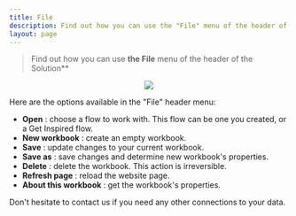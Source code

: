 ```yaml
---
title: File
description: Find out how you can use the "File" menu of the header of the DataMa Solutions
layout: page
---
```


> Find out how you can use **the File** menu of the header of the Solution**

<center><img src="{{site.url}}/{{site.baseurl}}/core_app/new/interface/header/images/file_menu.jpg"/></center>

Here are the options available in the "File" header menu:

- **Open** : choose a flow to work with. This flow can be one you created, or a Get Inspired flow.
- **New workbook** : create an empty workbook.
- **Save** : update changes to your current workbook.
- **Save as** : save changes and determine new workbook's properties.
- **Delete** : delete the workbook. This action is irreversible. 
- **Refresh page** : reload the website page.
- **About this workbook** : get the workbook's properties.


Don't hesitate to contact us if you need any other connections to your data.

